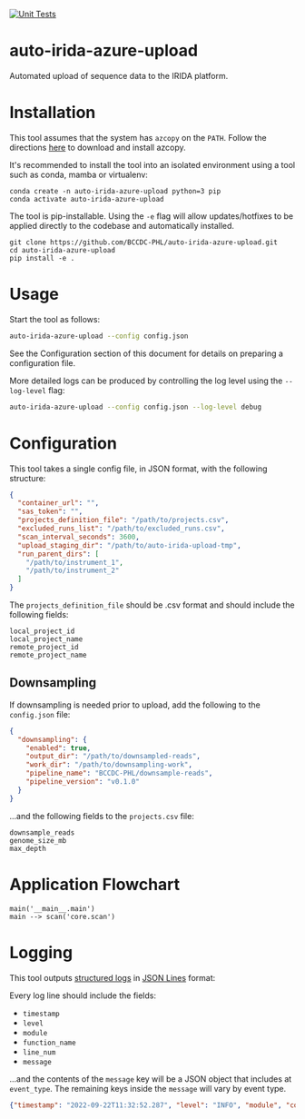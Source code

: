 [![Unit Tests](https://github.com/BCCDC-PHL/auto-irida-azure-upload/actions/workflows/unit_tests.yml/badge.svg)](https://github.com/BCCDC-PHL/auto-irida-azure-upload/actions/workflows/unit_tests.yml)

# auto-irida-azure-upload
Automated upload of sequence data to the IRIDA platform.

# Installation
This tool assumes that the system has `azcopy` on the `PATH`. Follow the directions [here](https://learn.microsoft.com/en-us/azure/storage/common/storage-use-azcopy-v10) to
download and install azcopy.

It's recommended to install the tool into an isolated environment using a tool such as conda, mamba or virtualenv:
```
conda create -n auto-irida-azure-upload python=3 pip
conda activate auto-irida-azure-upload
```

The tool is pip-installable. Using the `-e` flag will allow updates/hotfixes to be applied directly to the codebase and automatically installed.

```
git clone https://github.com/BCCDC-PHL/auto-irida-azure-upload.git
cd auto-irida-azure-upload
pip install -e .
```

# Usage
Start the tool as follows:

```bash
auto-irida-azure-upload --config config.json
```

See the Configuration section of this document for details on preparing a configuration file.

More detailed logs can be produced by controlling the log level using the `--log-level` flag:

```bash
auto-irida-azure-upload --config config.json --log-level debug
```

# Configuration
This tool takes a single config file, in JSON format, with the following structure:

```json
{
  "container_url": "",
  "sas_token": "",
  "projects_definition_file": "/path/to/projects.csv",
  "excluded_runs_list": "/path/to/excluded_runs.csv",
  "scan_interval_seconds": 3600,
  "upload_staging_dir": "/path/to/auto-irida-upload-tmp",
  "run_parent_dirs": [
    "/path/to/instrument_1",
    "/path/to/instrument_2"
  ]
}
```

The `projects_definition_file` should be .csv format and should include the following fields:

```
local_project_id
local_project_name
remote_project_id
remote_project_name
```

## Downsampling

If downsampling is needed prior to upload, add the following to the `config.json` file:

```json
{
  "downsampling": {
    "enabled": true,
    "output_dir": "/path/to/downsampled-reads",
    "work_dir": "/path/to/downsampling-work",
    "pipeline_name": "BCCDC-PHL/downsample-reads",
    "pipeline_version": "v0.1.0"
  }
}
```

...and the following fields to the `projects.csv` file:

```
downsample_reads
genome_size_mb
max_depth
```

# Application Flowchart

```mermaid
main('__main__.main')
main --> scan('core.scan')
```

# Logging
This tool outputs [structured logs](https://www.honeycomb.io/blog/structured-logging-and-your-team/) in [JSON Lines](https://jsonlines.org/) format:

Every log line should include the fields:

- `timestamp`
- `level`
- `module`
- `function_name`
- `line_num`
- `message`

...and the contents of the `message` key will be a JSON object that includes at `event_type`. The remaining keys inside the `message` will vary by event type.

```json
{"timestamp": "2022-09-22T11:32:52.287", "level": "INFO", "module", "core", "function_name": "scan", "line_num", 56, "message": {"event_type": "scan_start"}}
```
